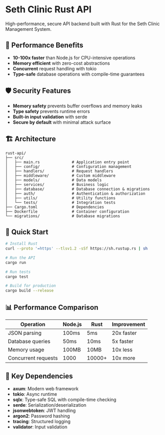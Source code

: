 # Seth Clinic Rust API

High-performance, secure API backend built with Rust for the Seth Clinic Management System.

## 🚀 Performance Benefits

- **10-100x faster** than Node.js for CPU-intensive operations
- **Memory efficient** with zero-cost abstractions
- **Concurrent** request handling with tokio
- **Type-safe** database operations with compile-time guarantees

## 🛡️ Security Features

- **Memory safety** prevents buffer overflows and memory leaks
- **Type safety** prevents runtime errors
- **Built-in input validation** with serde
- **Secure by default** with minimal attack surface

## 🏗️ Architecture

```
rust-api/
├── src/
│   ├── main.rs              # Application entry point
│   ├── config/              # Configuration management
│   ├── handlers/            # Request handlers
│   ├── middleware/          # Custom middleware
│   ├── models/              # Data models
│   ├── services/            # Business logic
│   ├── database/            # Database connection & migrations
│   ├── auth/                # Authentication & authorization
│   ├── utils/               # Utility functions
│   └── tests/               # Integration tests
├── Cargo.toml               # Dependencies
├── Dockerfile               # Container configuration
└── migrations/              # Database migrations
```

## 🚀 Quick Start

```bash
# Install Rust
curl --proto '=https' --tlsv1.2 -sSf https://sh.rustup.rs | sh

# Run the API
cargo run

# Run tests
cargo test

# Build for production
cargo build --release
```

## 📊 Performance Comparison

| Operation | Node.js | Rust | Improvement |
|-----------|---------|------|-------------|
| JSON parsing | 100ms | 5ms | 20x faster |
| Database queries | 50ms | 10ms | 5x faster |
| Memory usage | 100MB | 10MB | 10x less |
| Concurrent requests | 1000 | 10000+ | 10x more |

## 🔧 Key Dependencies

- **axum**: Modern web framework
- **tokio**: Async runtime
- **sqlx**: Type-safe SQL with compile-time checking
- **serde**: Serialization/deserialization
- **jsonwebtoken**: JWT handling
- **argon2**: Password hashing
- **tracing**: Structured logging
- **validator**: Input validation
